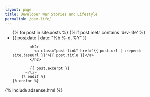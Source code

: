 ```yaml
---
layout: page
title: Developer War Stories and Lifestyle
permalink: /dev-life/
---
```

<div class="home">
  <ul class="post-list">
    {% for post in site.posts %}
		{% if post.meta contains 'dev-life' %}
		  <li>
			<span class="post-meta">{{ post.date | date: "%b %-d, %Y" }}</span>

			<h2>
			  <a class="post-link" href="{{ post.url | prepend: site.baseurl }}">{{ post.title }}</a>
			</h2>

			{{ post.excerpt }}
		  </li>
		{% endif %}
    {% endfor %}
  </ul>
  
  {% include adsense.html %}
</div>